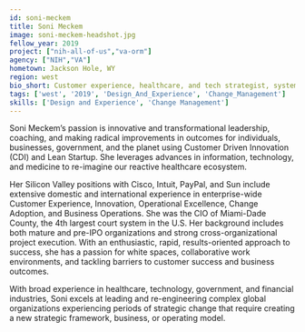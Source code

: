 ```yaml
---
id: soni-meckem
title: Soni Meckem
image: soni-meckem-headshot.jpg
fellow_year: 2019
project: ["nih-all-of-us","va-orm"]
agency: ["NIH","VA"]
hometown: Jackson Hole, WY
region: west
bio_short: Customer experience, healthcare, and tech strategist, systems thinker, connector. CIO. Mathematician. Statistician. Lifelong learner.
tags: ['west', '2019', 'Design_And_Experience', 'Change_Management']
skills: ['Design and Experience', 'Change Management']
---
```


Soni Meckem’s passion is innovative and transformational leadership, coaching, and making radical improvements in outcomes for individuals, businesses, government, and the planet using Customer Driven Innovation (CDI) and Lean Startup. She leverages advances in information, technology, and medicine to re-imagine our reactive healthcare ecosystem.

Her Silicon Valley positions with Cisco, Intuit, PayPal, and Sun include extensive domestic and international experience in enterprise-wide Customer Experience, Innovation, Operational Excellence, Change Adoption, and Business Operations. She was the CIO of Miami-Dade County, the 4th largest court system in the U.S. Her background includes both mature and pre-IPO organizations and strong cross-organizational project execution. With an enthusiastic, rapid, results-oriented approach to success, she has a passion for white spaces, collaborative work environments, and tackling barriers to customer success and business outcomes.

With broad experience in healthcare, technology, government, and financial industries, Soni excels at leading and re-engineering complex global organizations experiencing periods of strategic change that require creating a new strategic framework, business, or operating model.
